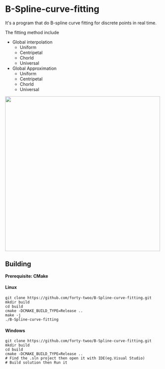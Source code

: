 # B-Spline-curve-fitting
It's a program that do B-spline curve fitting for discrete points in real time.

The fitting method include

- Global interpolation
  - Uniform 
  - Centripetal
  - Chorld
  - Universal
- Global Approximation
  - Uniform
  - Centripetal
  - Chorld
  - Universal

<img src="https://github.com/forty-twoo/B-Spline-curve-fitting/blob/master/images/show.gif" width="500px">

## Building 

**Prerequisite: CMake**

#### Linux

```git
git clone https://github.com/forty-twoo/B-Spline-curve-fitting.git
mkdir build
cd build
cmake -DCMAKE_BUILD_TYPE=Release ..
make -j
./B-Spline-curve-fitting
```

#### Windows

```
git clone https://github.com/forty-twoo/B-Spline-curve-fitting.git
mkdir build
cd build
cmake -DCMAKE_BUILD_TYPE=Release ..
# Find the .sln project then open it with IDE(eg.Visual Studio)
# Build solution then Run it
```



